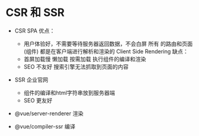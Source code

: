 # CSR 和 SSR
- CSR SPA
  优点：
  - 用户体验好，不需要等待服务器返回数据，不会白屏
  所有 的路由和页面 (组件) 都是在客户端进行解析和渲染的 Client Side Rendering
  缺点：
  - 首屏加载慢
    懒加载 按需加载
    执行组件的编译和渲染
  - SEO 不友好
    搜索引擎无法抓取到页面的内容


- SSR 企业官网
  - 组件的编译和html字符串放到服务器端
  - SEO 更友好

- @vue/server-renderer  渲染
- @vue/compiler-ssr 编译